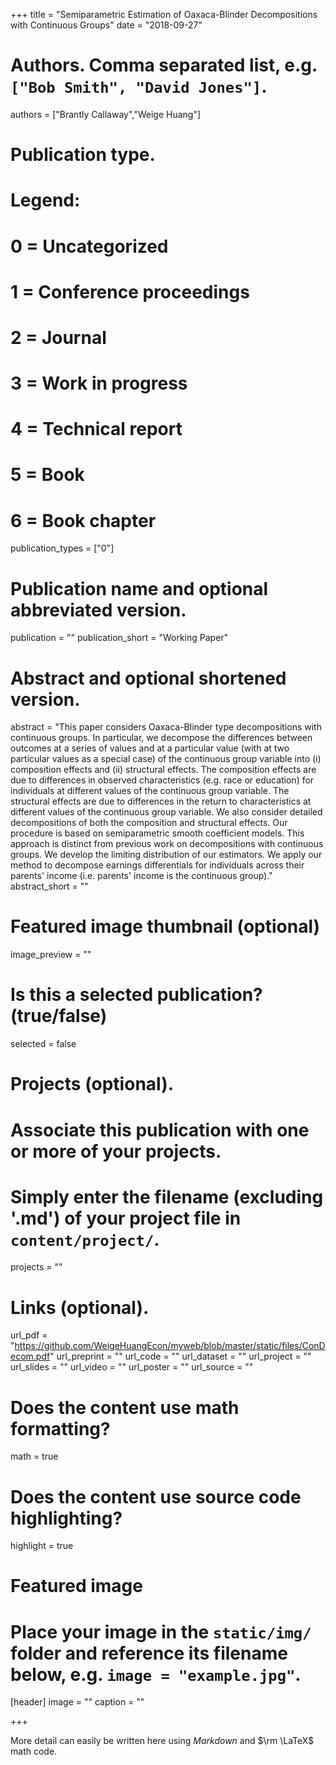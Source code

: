 +++
title = "Semiparametric Estimation of Oaxaca-Blinder Decompositions with Continuous Groups"
date = "2018-09-27"

# Authors. Comma separated list, e.g. `["Bob Smith", "David Jones"]`.
authors = ["Brantly Callaway","Weige Huang"]

# Publication type.
# Legend:
# 0 = Uncategorized
# 1 = Conference proceedings
# 2 = Journal
# 3 = Work in progress
# 4 = Technical report
# 5 = Book
# 6 = Book chapter
publication_types = ["0"]

# Publication name and optional abbreviated version.
publication = ""
publication_short = "Working Paper"

# Abstract and optional shortened version.
abstract = "This paper considers Oaxaca-Blinder type decompositions with continuous groups. In particular, we decompose the differences between outcomes at a series of values and at a particular value (with at two particular values as a special case) of the continuous group variable into (i) composition effects and (ii) structural effects. The composition effects are due to differences in observed characteristics (e.g. race or education) for individuals at different values of the continuous group variable. The structural effects are due to differences in the return to characteristics at different values of the continuous group variable. We also consider detailed decompositions of both the composition and structural effects. Our procedure is based on semiparametric smooth coefficient models. This approach is distinct from previous work on decompositions with continuous groups. We develop the limiting distribution of our estimators. We apply our method to decompose earnings differentials for individuals across their parents' income (i.e. parents' income is the continuous group)."
abstract_short = ""

# Featured image thumbnail (optional)
image_preview = ""

# Is this a selected publication? (true/false)
selected = false

# Projects (optional).
#   Associate this publication with one or more of your projects.
#   Simply enter the filename (excluding '.md') of your project file in `content/project/`.
projects = ""

# Links (optional).
url_pdf = "https://github.com/WeigeHuangEcon/myweb/blob/master/static/files/ConDecom.pdf"
url_preprint = ""
url_code = ""
url_dataset = ""
url_project = ""
url_slides = ""
url_video = ""
url_poster = ""
url_source = ""

# Does the content use math formatting?
math = true

# Does the content use source code highlighting?
highlight = true

# Featured image
# Place your image in the `static/img/` folder and reference its filename below, e.g. `image = "example.jpg"`.
[header]
image = ""
caption = ""

+++

More detail can easily be written here using *Markdown* and $\rm \LaTeX$ math code.
